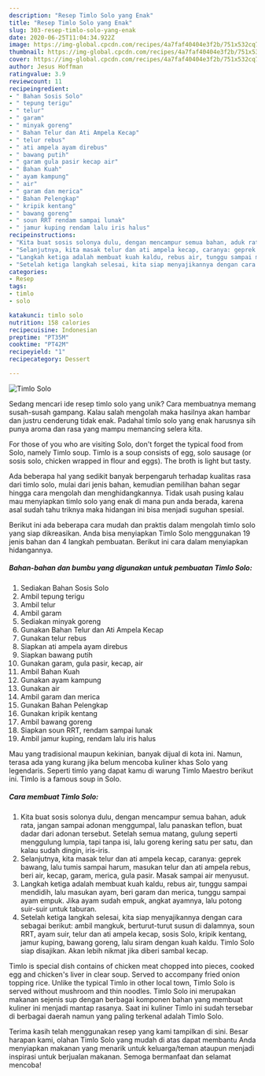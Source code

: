 ```yaml
---
description: "Resep Timlo Solo yang Enak"
title: "Resep Timlo Solo yang Enak"
slug: 303-resep-timlo-solo-yang-enak
date: 2020-06-25T11:04:34.922Z
image: https://img-global.cpcdn.com/recipes/4a7faf40404e3f2b/751x532cq70/timlo-solo-foto-resep-utama.jpg
thumbnail: https://img-global.cpcdn.com/recipes/4a7faf40404e3f2b/751x532cq70/timlo-solo-foto-resep-utama.jpg
cover: https://img-global.cpcdn.com/recipes/4a7faf40404e3f2b/751x532cq70/timlo-solo-foto-resep-utama.jpg
author: Jesus Hoffman
ratingvalue: 3.9
reviewcount: 11
recipeingredient:
- " Bahan Sosis Solo"
- " tepung terigu"
- " telur"
- " garam"
- " minyak goreng"
- " Bahan Telur dan Ati Ampela Kecap"
- " telur rebus"
- " ati ampela ayam direbus"
- " bawang putih"
- " garam gula pasir kecap air"
- " Bahan Kuah"
- " ayam kampung"
- " air"
- " garam dan merica"
- " Bahan Pelengkap"
- " kripik kentang"
- " bawang goreng"
- " soun RRT rendam sampai lunak"
- " jamur kuping rendam lalu iris halus"
recipeinstructions:
- "Kita buat sosis solonya dulu, dengan mencampur semua bahan, aduk rata, jangan sampai adonan menggumpal, lalu panaskan teflon, buat dadar dari adonan tersebut. Setelah semua matang, gulung seperti menggulung lumpia, tapi tanpa isi, lalu goreng kering satu per satu, dan kalau sudah dingin, iris-iris."
- "Selanjutnya, kita masak telur dan ati ampela kecap, caranya: geprek bawang, lalu tumis sampai harum, masukan telur dan ati ampela rebus, beri air, kecap, garam, merica, gula pasir. Masak sampai air menyusut."
- "Langkah ketiga adalah membuat kuah kaldu, rebus air, tunggu sampai mendidih, lalu masukan ayam, beri garam dan merica, tunggu sampai ayam empuk. Jika ayam sudah empuk, angkat ayamnya, lalu potong suir-suir untuk taburan."
- "Setelah ketiga langkah selesai, kita siap menyajikannya dengan cara sebagai berikut: ambil mangkuk, berturut-turut susun di dalamnya, soun RRT, ayam suir, telur dan ati ampela kecap, sosis Solo, kripik kentang, jamur kuping, bawang goreng, lalu siram dengan kuah kaldu. Timlo Solo siap disajikan. Akan lebih nikmat jika diberi sambal kecap."
categories:
- Resep
tags:
- timlo
- solo

katakunci: timlo solo 
nutrition: 158 calories
recipecuisine: Indonesian
preptime: "PT35M"
cooktime: "PT42M"
recipeyield: "1"
recipecategory: Dessert

---
```



![Timlo Solo](https://img-global.cpcdn.com/recipes/4a7faf40404e3f2b/751x532cq70/timlo-solo-foto-resep-utama.jpg)

Sedang mencari ide resep timlo solo yang unik? Cara membuatnya memang susah-susah gampang. Kalau salah mengolah maka hasilnya akan hambar dan justru cenderung tidak enak. Padahal timlo solo yang enak harusnya sih punya aroma dan rasa yang mampu memancing selera kita.

For those of you who are visiting Solo, don&#39;t forget the typical food from Solo, namely Timlo soup. Timlo is a soup consists of egg, solo sausage (or sosis solo, chicken wrapped in flour and eggs). The broth is light but tasty.

Ada beberapa hal yang sedikit banyak berpengaruh terhadap kualitas rasa dari timlo solo, mulai dari jenis bahan, kemudian pemilihan bahan segar hingga cara mengolah dan menghidangkannya. Tidak usah pusing kalau mau menyiapkan timlo solo yang enak di mana pun anda berada, karena asal sudah tahu triknya maka hidangan ini bisa menjadi suguhan spesial.


Berikut ini ada beberapa cara mudah dan praktis dalam mengolah timlo solo yang siap dikreasikan. Anda bisa menyiapkan Timlo Solo menggunakan 19 jenis bahan dan 4 langkah pembuatan. Berikut ini cara dalam menyiapkan hidangannya.

<!--inarticleads1-->

##### Bahan-bahan dan bumbu yang digunakan untuk pembuatan Timlo Solo:

1. Sediakan  Bahan Sosis Solo
1. Ambil  tepung terigu
1. Ambil  telur
1. Ambil  garam
1. Sediakan  minyak goreng
1. Gunakan  Bahan Telur dan Ati Ampela Kecap
1. Gunakan  telur rebus
1. Siapkan  ati ampela ayam direbus
1. Siapkan  bawang putih
1. Gunakan  garam, gula pasir, kecap, air
1. Ambil  Bahan Kuah
1. Gunakan  ayam kampung
1. Gunakan  air
1. Ambil  garam dan merica
1. Gunakan  Bahan Pelengkap
1. Gunakan  kripik kentang
1. Ambil  bawang goreng
1. Siapkan  soun RRT, rendam sampai lunak
1. Ambil  jamur kuping, rendam lalu iris halus


Mau yang tradisional maupun kekinian, banyak dijual di kota ini. Namun, terasa ada yang kurang jika belum mencoba kuliner khas Solo yang legendaris. Seperti timlo yang dapat kamu di warung Timlo Maestro berikut ini. Timlo is a famous soup in Solo. 

<!--inarticleads2-->

##### Cara membuat Timlo Solo:

1. Kita buat sosis solonya dulu, dengan mencampur semua bahan, aduk rata, jangan sampai adonan menggumpal, lalu panaskan teflon, buat dadar dari adonan tersebut. Setelah semua matang, gulung seperti menggulung lumpia, tapi tanpa isi, lalu goreng kering satu per satu, dan kalau sudah dingin, iris-iris.
1. Selanjutnya, kita masak telur dan ati ampela kecap, caranya: geprek bawang, lalu tumis sampai harum, masukan telur dan ati ampela rebus, beri air, kecap, garam, merica, gula pasir. Masak sampai air menyusut.
1. Langkah ketiga adalah membuat kuah kaldu, rebus air, tunggu sampai mendidih, lalu masukan ayam, beri garam dan merica, tunggu sampai ayam empuk. Jika ayam sudah empuk, angkat ayamnya, lalu potong suir-suir untuk taburan.
1. Setelah ketiga langkah selesai, kita siap menyajikannya dengan cara sebagai berikut: ambil mangkuk, berturut-turut susun di dalamnya, soun RRT, ayam suir, telur dan ati ampela kecap, sosis Solo, kripik kentang, jamur kuping, bawang goreng, lalu siram dengan kuah kaldu. Timlo Solo siap disajikan. Akan lebih nikmat jika diberi sambal kecap.


Timlo is special dish contains of chicken meat chopped into pieces, cooked egg and chicken&#39;s liver in clear soup. Served to accompany fried onion topping rice. Unlike the typical Timlo in other local town, Timlo Solo is served without mushroom and thin noodles. Timlo Solo ini merupakan makanan sejenis sup dengan berbagai komponen bahan yang membuat kuliner ini menjadi mantap rasanya. Saat ini kuliner Timlo ini sudah tersebar di berbagai daerah namun yang paling terkenal adalah Timlo Solo. 

Terima kasih telah menggunakan resep yang kami tampilkan di sini. Besar harapan kami, olahan Timlo Solo yang mudah di atas dapat membantu Anda menyiapkan makanan yang menarik untuk keluarga/teman ataupun menjadi inspirasi untuk berjualan makanan. Semoga bermanfaat dan selamat mencoba!
